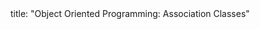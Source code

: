 <frontmatter>
title: "Object Oriented Programming: Association Classes"
</frontmatter>

<include src="unit-inPage-asFlat.md" boilerplate />